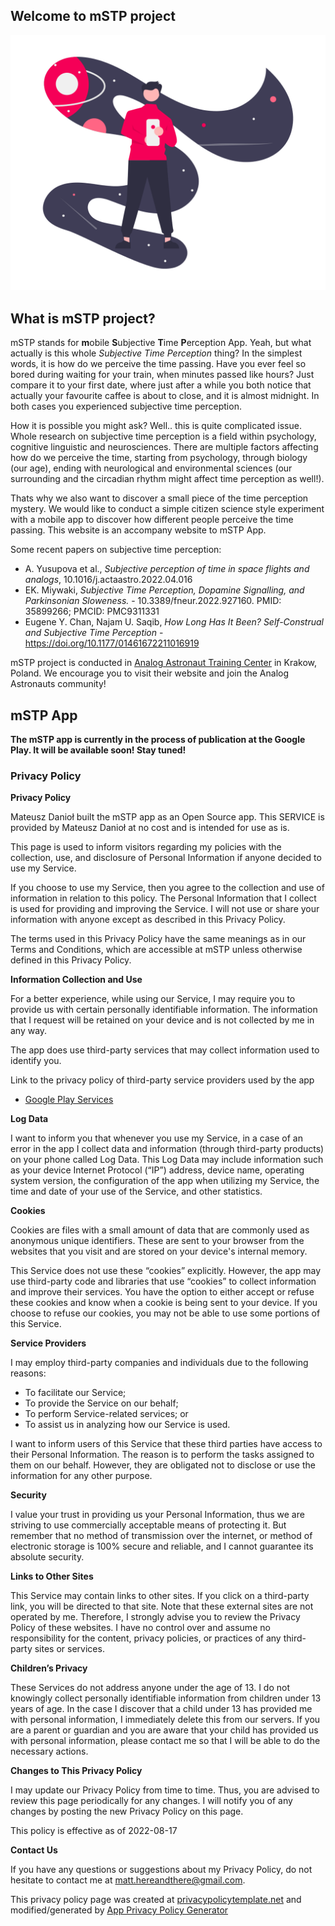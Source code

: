 ## Welcome to mSTP project

![](title_image.png)

## What is mSTP project?

mSTP stands for **m**obile **S**ubjective **T**ime **P**erception App. Yeah, but what actually is this whole *Subjective Time Perception* thing? In the simplest words, it is how do we perceive the time passing. Have you ever feel so bored during waiting for your train, when minutes passed like hours? Just compare it to your first date, where just after a while you both notice that actually your favourite caffee is about to close, and it is almost midnight. In both cases you experienced subjective time perception. 

How it is possible you might ask? Well.. this is quite complicated issue. Whole research on subjective time perception is a field within psychology, cognitive linguistic and neurosciences. There are multiple factors affecting how do we perceive the time, starting from psychology, through biology (our age), ending with neurological and environmental sciences (our surrounding and the circadian rhythm might affect time perception as well!).

Thats why we also want to discover a small piece of the time perception mystery. We would like to conduct a simple citizen science style experiment with a mobile app to discover how different people perceive the time passing. This website is an accompany website to mSTP App.

Some recent papers on subjective time perception:
- A. Yusupova et al., *Subjective perception of time in space flights and analogs*, 10.1016/j.actaastro.2022.04.016
- EK. Miywaki, *Subjective Time Perception, Dopamine Signalling, and Parkinsonian Sloweness.* - 10.3389/fneur.2022.927160. PMID: 35899266; PMCID: PMC9311331
- Eugene Y. Chan, Najam U. Saqib, *How Long Has It Been? Self-Construal and Subjective Time Perception* - https://doi.org/10.1177/01461672211016919

mSTP project is conducted in [Analog Astronaut Training Center](https://www.astronaut.center/) in Krakow, Poland. We encourage you to visit their website and join the Analog Astronauts community!

## mSTP App

**The mSTP app is currently in the process of publication at the Google Play. It will be available soon! Stay tuned!**

### Privacy Policy

**Privacy Policy**

Mateusz Danioł built the mSTP app as an Open Source app. This SERVICE is provided by Mateusz Danioł at no cost and is intended for use as is.

This page is used to inform visitors regarding my policies with the collection, use, and disclosure of Personal Information if anyone decided to use my Service.

If you choose to use my Service, then you agree to the collection and use of information in relation to this policy. The Personal Information that I collect is used for providing and improving the Service. I will not use or share your information with anyone except as described in this Privacy Policy.

The terms used in this Privacy Policy have the same meanings as in our Terms and Conditions, which are accessible at mSTP unless otherwise defined in this Privacy Policy.

**Information Collection and Use**

For a better experience, while using our Service, I may require you to provide us with certain personally identifiable information. The information that I request will be retained on your device and is not collected by me in any way.

The app does use third-party services that may collect information used to identify you.

Link to the privacy policy of third-party service providers used by the app

*   [Google Play Services](https://www.google.com/policies/privacy/)

**Log Data**

I want to inform you that whenever you use my Service, in a case of an error in the app I collect data and information (through third-party products) on your phone called Log Data. This Log Data may include information such as your device Internet Protocol (“IP”) address, device name, operating system version, the configuration of the app when utilizing my Service, the time and date of your use of the Service, and other statistics.

**Cookies**

Cookies are files with a small amount of data that are commonly used as anonymous unique identifiers. These are sent to your browser from the websites that you visit and are stored on your device's internal memory.

This Service does not use these “cookies” explicitly. However, the app may use third-party code and libraries that use “cookies” to collect information and improve their services. You have the option to either accept or refuse these cookies and know when a cookie is being sent to your device. If you choose to refuse our cookies, you may not be able to use some portions of this Service.

**Service Providers**

I may employ third-party companies and individuals due to the following reasons:

*   To facilitate our Service;
*   To provide the Service on our behalf;
*   To perform Service-related services; or
*   To assist us in analyzing how our Service is used.

I want to inform users of this Service that these third parties have access to their Personal Information. The reason is to perform the tasks assigned to them on our behalf. However, they are obligated not to disclose or use the information for any other purpose.

**Security**

I value your trust in providing us your Personal Information, thus we are striving to use commercially acceptable means of protecting it. But remember that no method of transmission over the internet, or method of electronic storage is 100% secure and reliable, and I cannot guarantee its absolute security.

**Links to Other Sites**

This Service may contain links to other sites. If you click on a third-party link, you will be directed to that site. Note that these external sites are not operated by me. Therefore, I strongly advise you to review the Privacy Policy of these websites. I have no control over and assume no responsibility for the content, privacy policies, or practices of any third-party sites or services.

**Children’s Privacy**

These Services do not address anyone under the age of 13. I do not knowingly collect personally identifiable information from children under 13 years of age. In the case I discover that a child under 13 has provided me with personal information, I immediately delete this from our servers. If you are a parent or guardian and you are aware that your child has provided us with personal information, please contact me so that I will be able to do the necessary actions.

**Changes to This Privacy Policy**

I may update our Privacy Policy from time to time. Thus, you are advised to review this page periodically for any changes. I will notify you of any changes by posting the new Privacy Policy on this page.

This policy is effective as of 2022-08-17

**Contact Us**

If you have any questions or suggestions about my Privacy Policy, do not hesitate to contact me at matt.hereandthere@gmail.com.

This privacy policy page was created at [privacypolicytemplate.net](https://privacypolicytemplate.net) and modified/generated by [App Privacy Policy Generator](https://app-privacy-policy-generator.nisrulz.com/)


